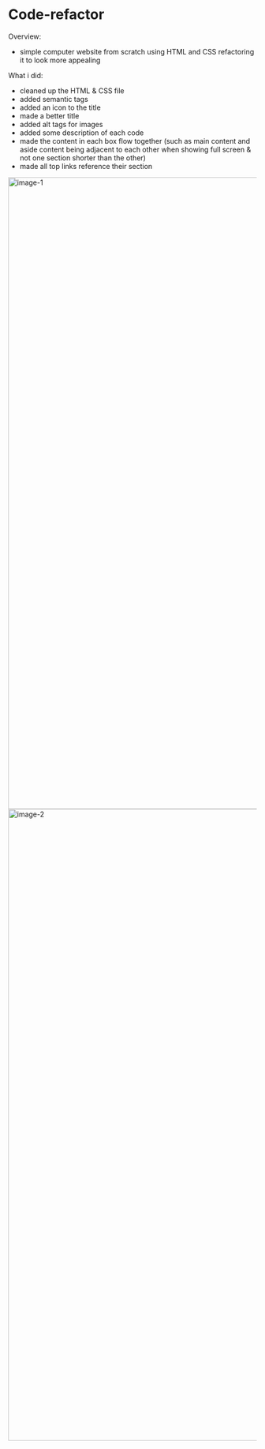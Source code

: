 # Code-refactor

Overview: 

- simple computer website from scratch using HTML and CSS refactoring it to look more appealing

What i did: 
- cleaned up the HTML & CSS file
- added semantic tags
- added an icon to the title
- made a better title
- added alt tags for images
- added some description of each code
- made the content in each box flow together (such as main content and aside content being adjacent to each other when showing full screen & not one section shorter than the other)
- made all top links reference their section 

<img width="1280" alt="image-1" src="https://user-images.githubusercontent.com/65522080/87798820-7a9c7400-c81a-11ea-8bdf-72d5107b41a6.png">


<img width="1280" alt="image-2" src="https://user-images.githubusercontent.com/65522080/87799834-aff59180-c81b-11ea-935f-f6a84f6ffaba.png">
